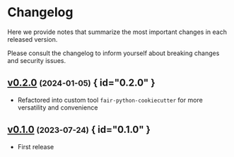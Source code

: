 # Changelog

Here we provide notes that summarize the most important changes in each released version.

Please consult the changelog to inform yourself about breaking changes and security issues.

## [v0.2.0](https://github.com/Materials-Data-Science-and-Informatics/fair-python-cookiecutter/tree/v0.2.0) <small>(2024-01-05)</small> { id="0.2.0" }

* Refactored into custom tool `fair-python-cookiecutter` for more versatility and convenience

## [v0.1.0](https://github.com/Materials-Data-Science-and-Informatics/fair-python-cookiecutter/tree/v0.1.0) <small>(2023-07-24)</small> { id="0.1.0" }

* First release

